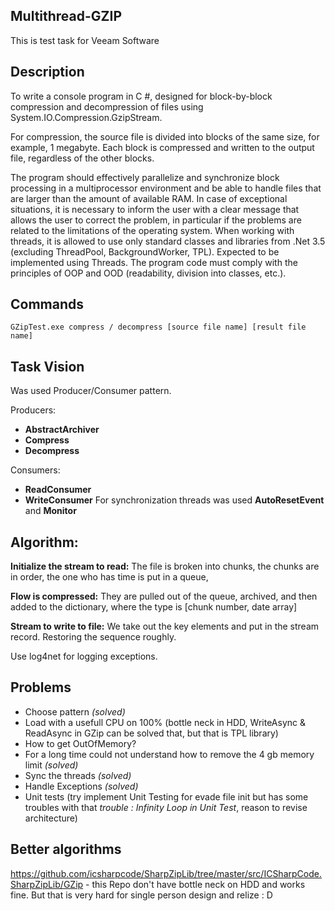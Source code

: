 ## Multithread-GZIP

This is test task for Veeam Software

## Description
To write a console program in C #, designed for block-by-block compression and decompression of files using System.IO.Compression.GzipStream.

For compression, the source file is divided into blocks of the same size, for example, 1 megabyte. Each block is compressed and written to the output file, regardless of the other blocks.

The program should effectively parallelize and synchronize block processing in a multiprocessor environment and be able to handle files that are larger than the amount of available RAM.
In case of exceptional situations, it is necessary to inform the user with a clear message that allows the user to correct the problem, in particular if the problems are related to the limitations of the operating system.
When working with threads, it is allowed to use only standard classes and libraries from .Net 3.5 (excluding ThreadPool, BackgroundWorker, TPL). Expected to be implemented using Threads.
The program code must comply with the principles of OOP and OOD (readability, division into classes, etc.).

## Commands
`GZipTest.exe compress / decompress [source file name] [result file name]`

## Task Vision
Was used Producer/Consumer pattern.

Producers:
- **AbstractArchiver**
- **Compress**
- **Decompress**

Consumers:
- **ReadConsumer**
- **WriteConsumer**
For synchronization threads was used **AutoResetEvent** and **Monitor**

## Algorithm:

**Initialize the stream to read:**
The file is broken into chunks, the chunks are in order, the one who has time is put in a queue,

**Flow is compressed:**
They are pulled out of the queue, archived, and then added to the dictionary, where the type is [chunk number, date array]

**Stream to write to file:**
We take out the key elements and put in the stream record.
Restoring the sequence roughly.

Use log4net for logging exceptions.

## Problems
- Choose pattern *(solved)*
- Load with a usefull CPU on 100% (bottle neck in HDD, WriteAsync & ReadAsync in GZip can be solved that, but that is TPL library)
- How to get OutOfMemory? 
- For a long time could not understand how to remove the 4 gb memory limit *(solved)*
- Sync the threads *(solved)*
- Handle Exceptions *(solved)*
- Unit tests (try implement Unit Testing for evade file init but has some troubles with that *trouble : Infinity Loop in Unit Test*, reason to revise architecture)

## Better algorithms
https://github.com/icsharpcode/SharpZipLib/tree/master/src/ICSharpCode.SharpZipLib/GZip - this Repo don't have bottle neck on HDD and works fine. But that is very hard for single person design and relize : D
